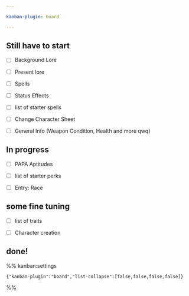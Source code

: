 ```yaml
---

kanban-plugin: board

---
```


## Still have to start

- [ ] Background Lore
- [ ] Present lore
- [ ] Spells
- [ ] Status Effects
- [ ] list of starter spells
- [ ] Change Character Sheet
- [ ] General Info (Weapon Condition, Health and more qwq)


## In progress

- [ ] PAPA Aptitudes
- [ ] list of starter perks
- [ ] Entry: Race


## some fine tuning

- [ ] list of traits
- [ ] Character creation


## done!





%% kanban:settings
```
{"kanban-plugin":"board","list-collapse":[false,false,false,false]}
```
%%